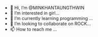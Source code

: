 - 👋 Hi, I’m @MINKHANTAUNGTHWIN
- 👀 I’m interested in  girl...
- 🌱 I’m currently learning  programming ...
- 💞️ I’m looking to collaborate on ROCK...
- 📫 How to reach me ...

<!---
MINKHANTAUNGTHWIN/MINKHANTAUNGTHWIN is a ✨ special ✨ repository because its `README.md` (this file) appears on your GitHub profile.
You can click the Preview link to take a look at your changes.
--->
